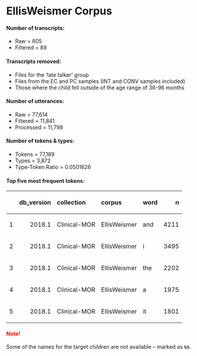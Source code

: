 
# EllisWeismer Corpus

#### Number of transcripts:

  - Raw = 605
  - Filtered = 89

#### Transcripts removed:

  - Files for the ‘late talker’ group
  - Files from the EC and PC samples (INT and CONV samples included)
  - Those where the child fell outside of the age range of 36-96 months

#### Number of utterances:

  - Raw = 77,614
  - Filtered = 11,841
  - Processed = 11,798

#### Number of tokens & types:

  - Tokens = 77,189
  - Types = 3,872
  - Type-Token Ratio = 0.0501626

#### Top five most frequent tokens:

<table>

<thead>

<tr>

<th style="text-align:left;">

</th>

<th style="text-align:right;">

db\_version

</th>

<th style="text-align:left;">

collection

</th>

<th style="text-align:left;">

corpus

</th>

<th style="text-align:left;">

word

</th>

<th style="text-align:right;">

n

</th>

</tr>

</thead>

<tbody>

<tr>

<td style="text-align:left;">

1

</td>

<td style="text-align:right;">

2018.1

</td>

<td style="text-align:left;">

Clinical-MOR

</td>

<td style="text-align:left;">

EllisWeismer

</td>

<td style="text-align:left;">

and

</td>

<td style="text-align:right;">

4211

</td>

</tr>

<tr>

<td style="text-align:left;">

2

</td>

<td style="text-align:right;">

2018.1

</td>

<td style="text-align:left;">

Clinical-MOR

</td>

<td style="text-align:left;">

EllisWeismer

</td>

<td style="text-align:left;">

i

</td>

<td style="text-align:right;">

3495

</td>

</tr>

<tr>

<td style="text-align:left;">

3

</td>

<td style="text-align:right;">

2018.1

</td>

<td style="text-align:left;">

Clinical-MOR

</td>

<td style="text-align:left;">

EllisWeismer

</td>

<td style="text-align:left;">

the

</td>

<td style="text-align:right;">

2202

</td>

</tr>

<tr>

<td style="text-align:left;">

4

</td>

<td style="text-align:right;">

2018.1

</td>

<td style="text-align:left;">

Clinical-MOR

</td>

<td style="text-align:left;">

EllisWeismer

</td>

<td style="text-align:left;">

a

</td>

<td style="text-align:right;">

1975

</td>

</tr>

<tr>

<td style="text-align:left;">

5

</td>

<td style="text-align:right;">

2018.1

</td>

<td style="text-align:left;">

Clinical-MOR

</td>

<td style="text-align:left;">

EllisWeismer

</td>

<td style="text-align:left;">

it

</td>

<td style="text-align:right;">

1801

</td>

</tr>

</tbody>

</table>

#### <span style="color:red">Note\!</span>

Some of the names for the target children are not available – marked as
`NA`.
